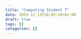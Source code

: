 ```yaml
---
title: "Computing Student T"
date: 2019-12-13T18:02:18+01:00
draft: true
tags: []
categories: []
---
```


